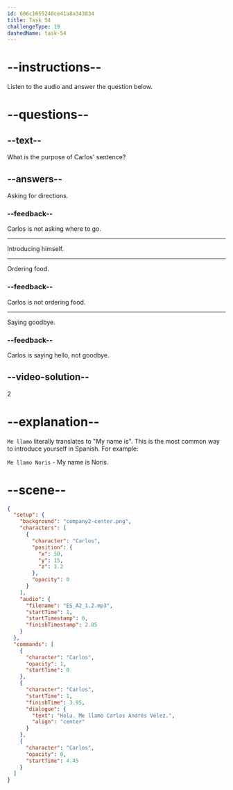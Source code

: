 ```yaml
---
id: 686c1655240ce41a8a343834
title: Task 54
challengeType: 19
dashedName: task-54
---
```


<!-- (Audio) Carlos: Hola. Me llamo Carlos Andrés Vélez. -->

# --instructions--

Listen to the audio and answer the question below.

# --questions--

## --text--

What is the purpose of Carlos' sentence?

## --answers--

Asking for directions.

### --feedback--

Carlos is not asking where to go.

---

Introducing himself.

---

Ordering food.

### --feedback--

Carlos is not ordering food.

---

Saying goodbye.

### --feedback--

Carlos is saying hello, not goodbye.

## --video-solution--

2

# --explanation--

`Me llamo` literally translates to "My name is". This is the most common way to introduce yourself in Spanish. For example:

`Me llamo Noris` - My name is Noris.

# --scene--

```json
{
  "setup": {
    "background": "company2-center.png",
    "characters": [
      {
        "character": "Carlos",
        "position": {
          "x": 50,
          "y": 15,
          "z": 1.2
        },
        "opacity": 0
      }
    ],
    "audio": {
      "filename": "ES_A2_1.2.mp3",
      "startTime": 1,
      "startTimestamp": 0,
      "finishTimestamp": 2.85
    }
  },
  "commands": [
    {
      "character": "Carlos",
      "opacity": 1,
      "startTime": 0
    },
    {
      "character": "Carlos",
      "startTime": 1,
      "finishTime": 3.95,
      "dialogue": {
        "text": "Hola. Me llamo Carlos Andrés Vélez.",
        "align": "center"
      }
    },
    {
      "character": "Carlos",
      "opacity": 0,
      "startTime": 4.45
    }
  ]
}
```
